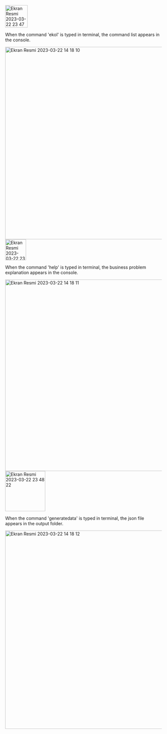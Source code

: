 <img width="72" alt="Ekran Resmi 2023-03-22 23 47 37" src="https://user-images.githubusercontent.com/120092745/227034812-d1ed5756-a8ba-4feb-9e73-d2959970022c.png">


When the command 'ekol' is typed in terminal, the command list appears in the console.


<img width="618" alt="Ekran Resmi 2023-03-22 14 18 10" src="https://user-images.githubusercontent.com/120092745/226894581-5cb2c003-a5b0-4504-962c-2428df1a38a2.png">


<img width="67" alt="Ekran Resmi 2023-03-22 23 43 20" src="https://user-images.githubusercontent.com/120092745/227035057-13711824-10f8-4697-8082-a895663e9848.png">


When the command 'help' is typed in terminal, the business problem explanation appears in the console.


<img width="615" alt="Ekran Resmi 2023-03-22 14 18 11" src="https://user-images.githubusercontent.com/120092745/226894833-9ef09728-75ad-4a87-90c0-4440cdac8dae.png">


<img width="129" alt="Ekran Resmi 2023-03-22 23 48 22" src="https://user-images.githubusercontent.com/120092745/227034820-5e20b22a-6907-4535-a5bf-732f034e3d60.png">


When the command 'generatedata' is typed in terminal, the json file  appears in the output folder.


<img width="637" alt="Ekran Resmi 2023-03-22 14 18 12" src="https://user-images.githubusercontent.com/120092745/226894881-7b8ae0b0-6d5c-480d-85ee-06eff126dff0.png">
